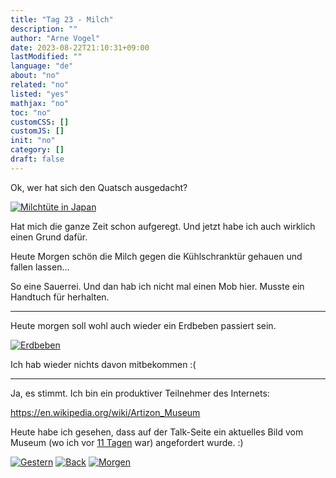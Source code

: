 ```yaml
---
title: "Tag 23 - Milch"
description: ""
author: "Arne Vogel"
date: 2023-08-22T21:10:31+09:00
lastModified: ""
language: "de"
about: "no"
related: "no"
listed: "yes"
mathjax: "no"
toc: "no"
customCSS: []
customJS: []
init: "no"
category: []
draft: false
---
```


Ok, wer hat sich den Quatsch ausgedacht?

[![Milchtüte in Japan](milch-small.jpg)](milch.jpg)

Hat mich die ganze Zeit schon aufgeregt.
Und jetzt habe ich auch wirklich einen Grund dafür.

Heute Morgen schön die Milch gegen die Kühlschranktür gehauen und fallen lassen…

So eine Sauerrei.
Und dan hab ich nicht mal einen Mob hier.
Musste ein Handtuch für herhalten.

---

Heute morgen soll wohl auch wieder ein Erdbeben passiert sein.

[![Erdbeben](erdbeben-small.jpg)](erdbeben.jpg)

Ich hab wieder nichts davon mitbekommen :(

---

Ja, es stimmt.
Ich bin ein produktiver Teilnehmer des Internets:

https://en.wikipedia.org/wiki/Artizon_Museum

Heute habe ich gesehen, dass auf der Talk-Seite ein aktuelles Bild vom Museum (wo ich vor [11 Tagen](/japan/tag-12/) war) angefordert wurde. :)




[![Gestern](../left.png)](../tag-22) [![Back](../back.png)](..) [![Morgen](../right.png)](../tag-24)
